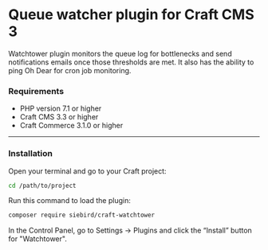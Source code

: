 # Queue watcher plugin for Craft CMS 3

Watchtower plugin monitors the queue log for bottlenecks and send notifications emails once those thresholds are met. It also has the ability to ping Oh Dear for cron job monitoring.  

### Requirements
 * PHP version 7.1 or higher
 * Craft CMS 3.3 or higher
 * Craft Commerce 3.1.0 or higher

---
### Installation
Open your terminal and go to your Craft project:

```bash
cd /path/to/project
```
Run this command to load the plugin:

```bash
composer require siebird/craft-watchtower
```

In the Control Panel, go to Settings → Plugins and click the “Install” button for "Watchtower".